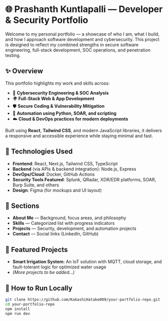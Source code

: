 # 🌐 Prashanth Kuntlapalli — Developer & Security Portfolio

Welcome to my personal portfolio — a showcase of who I am, what I build, and how I approach software development and cybersecurity. This project is designed to reflect my combined strengths in secure software engineering, full-stack development, SOC operations, and penetration testing.

## ✨ Overview

This portfolio highlights my work and skills across:

- 🔐 **Cybersecurity Engineering & SOC Analysis**  
- 🌍 **Full-Stack Web & App Development**  
- 🛡️ **Secure Coding & Vulnerability Mitigation**  
- 🤖 **Automation using Python, SOAR, and scripting**  
- ☁️ **Cloud & DevOps practices for modern deployments**

Built using **React**, **Tailwind CSS**, and modern JavaScript libraries, it delivers a responsive and accessible experience while staying minimal and fast.

## 🧰 Technologies Used

- **Frontend**: React, Next.js, Tailwind CSS, TypeScript  
- **Backend** (via APIs & backend integration): Node.js, Express  
- **DevOps/Cloud**: Docker, GitHub Actions  
- **Security Tools Featured**: Splunk, QRadar, XDR/EDR platforms, SOAR, Burp Suite, and others  
- **Design**: Figma (for mockups and UI layout)

## 📂 Sections

- **About Me** — Background, focus areas, and philosophy  
- **Skills** — Categorized list with progress indicators  
- **Projects** — Security, development, and automation projects  
- **Contact** — Social links (LinkedIn, GitHub)  

## 📸 Featured Projects

- **Smart Irrigation System**: An IoT solution with MQTT, cloud storage, and fault-tolerant logic for optimized water usage  
- *(More projects to be added...)*

## 🚀 How to Run Locally

```bash
git clone https://github.com/KakashiHatake009/your-portfolio-repo.git
cd your-portfolio-repo
npm install
npm run dev
